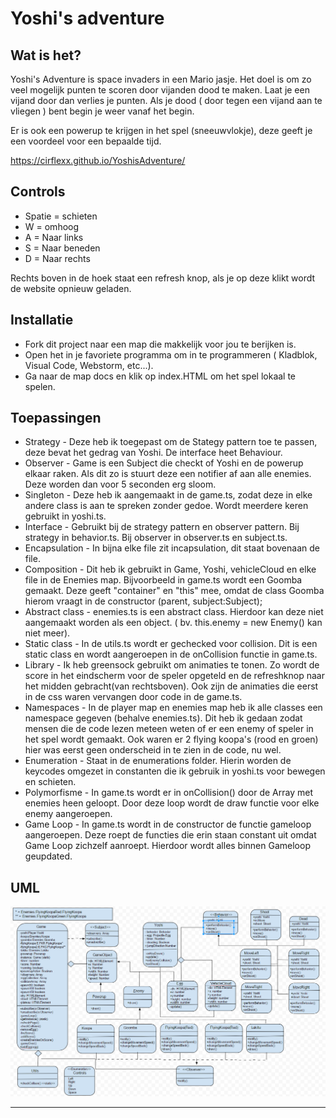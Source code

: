 # Yoshi's adventure

## Wat is het?
Yoshi's Adventure is space invaders in een Mario jasje. Het doel is om zo veel mogelijk punten te scoren door vijanden dood te maken. Laat je een vijand door dan verlies je punten.
Als je dood ( door tegen een vijand aan te vliegen ) bent begin je weer vanaf het begin.

Er is ook een powerup te krijgen in het spel (sneeuwvlokje), deze geeft je een voordeel voor een bepaalde tijd.

https://cirflexx.github.io/YoshisAdventure/

## Controls
- Spatie = schieten
- W = omhoog
- A = Naar links
- S = Naar beneden
- D = Naar rechts

Rechts boven in de hoek staat een refresh knop, als je op deze klikt wordt de website opnieuw geladen.

## Installatie
- Fork dit project naar een map die makkelijk voor jou te berijken is.
- Open het in je favoriete programma  om in te programmeren ( Kladblok, Visual Code, Webstorm, etc...).
- Ga naar de map docs en klik op index.HTML om het spel lokaal te spelen.

## Toepassingen
- Strategy - Deze heb ik toegepast om de Stategy pattern toe te passen, deze bevat het gedrag van Yoshi. De interface heet Behaviour.
- Observer - Game is een Subject die checkt of Yoshi en de powerup elkaar raken. Als dit zo is stuurt deze een notifier af aan alle enemies. Deze worden dan voor 5 seconden erg sloom.
- Singleton - Deze heb ik aangemaakt in de game.ts, zodat deze in elke andere class is aan te spreken zonder gedoe. Wordt meerdere keren gebruikt in yoshi.ts.
- Interface - Gebruikt bij de strategy pattern en observer pattern. Bij strategy in behavior.ts. Bij observer in observer.ts en subject.ts.
- Encapsulation - In bijna elke file zit incapsulation, dit staat bovenaan de file.
- Composition -  Dit heb ik gebruikt in Game, Yoshi, vehicleCloud en elke file in de Enemies map. Bijvoorbeeld in game.ts wordt een Goomba gemaakt. Deze geeft "container" en "this" mee, omdat de class Goomba hierom vraagt in de constructor (parent, subject:Subject);
- Abstract class - enemies.ts is een abstract class. Hierdoor kan deze niet aangemaakt worden als een object. ( bv. this.enemy = new Enemy() kan niet meer).
- Static class - In de utils.ts wordt er gechecked voor collision. Dit is een static class en wordt aangeroepen in de onCollision functie in game.ts.
- Library - Ik heb greensock gebruikt om animaties te tonen. Zo wordt de score in het eindscherm voor de speler opgeteld en de refreshknop naar het midden gebracht(van rechtsboven). Ook zijn de animaties die eerst in de css waren vervangen door code in de game.ts.
- Namespaces - In de player map en enemies map heb ik alle classes een namespace gegeven (behalve enemies.ts). Dit heb ik gedaan zodat mensen die de code lezen meteen weten of er een enemy of speler in het spel wordt gemaakt. Ook waren er 2 flying koopa's (rood en groen) hier was eerst geen onderscheid in te zien in de code, nu wel.
- Enumeration - Staat in de enumerations folder. Hierin worden de keycodes omgezet in constanten die ik gebruik in yoshi.ts voor bewegen en schieten.
- Polymorfisme - In game.ts wordt er in onCollision() door de Array met enemies heen geloopt. Door deze loop wordt de draw functie voor elke enemy aangeroepen.
- Game Loop - In game.ts wordt in de constructor de functie gameloop aangeroepen. Deze roept de functies die erin staan constant uit omdat Game Loop zichzelf aanroept. Hierdoor wordt alles binnen Gameloop geupdated. 

## UML
![alt text](https://raw.githubusercontent.com/cirflexx/YoshisAdventure/master/UML-YoshisRevenge.png)

-------------------------------------------------------------------------------------